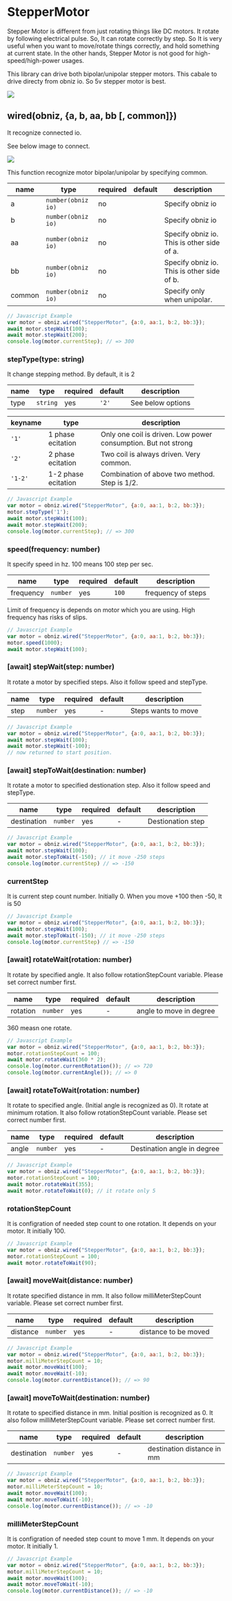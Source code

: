 # StepperMotor

Stepper Motor is different from just rotating things like DC motors.
It rotate by following electrical pulse. So, It can rotate correctly by step.
So It is very useful when you want to move/rotate things correctly, and hold something at current state. In the other hands, Stepper Motor is not good for high-speed/high-power usages.

This library can drive both bipolar/unipolar stepper motors. This cabale to drive directy from obniz io. So 5v stepper motor is best.


![](./image.jpg)


## wired(obniz, {a, b, aa, bb [, common]})

It recognize connected io.

See below image to connect.

![](./wire.png)

This function recognize motor bipolar/unipolar by specifying common.


name | type | required | default | description
--- | --- | --- | --- | ---
a | `number(obniz io)` | no |  &nbsp; | Specify obniz io
b | `number(obniz io)` | no |  &nbsp; | Specify obniz io
aa | `number(obniz io)` | no |  &nbsp; | Specify obniz io. This is other side of a.
bb | `number(obniz io)` | no |  &nbsp; | Specify obniz io. This is other side of b.
common | `number(obniz io)` | no |  &nbsp; | Specify only when unipolar.


```Javascript
// Javascript Example
var motor = obniz.wired("StepperMotor", {a:0, aa:1, b:2, bb:3});
await motor.stepWait(100);
await motor.stepWait(200);
console.log(motor.currentStep); // => 300
```

### stepType(type: string)

It change stepping method. By default, it is 2


name | type | required | default | description
--- | --- | --- | --- | ---
type | `string` | yes | `'2'` | See below options



keyname | type | description
--- | --- | ---
`'1'` | 1 phase ecitation | Only one coil is driven. Low power consumption. But not strong
`'2'` | 2 phase ecitation | Two coil is always driven. Very common.
`'1-2'` | 1-2 phase ecitation | Combination of above two method. Step is 1/2.

```Javascript
// Javascript Example
var motor = obniz.wired("StepperMotor", {a:0, aa:1, b:2, bb:3});
motor.stepType('1');
await motor.stepWait(100);
await motor.stepWait(200);
console.log(motor.currentStep); // => 300
```

### speed(frequency: number)

It specify speed in hz. 100 means 100 step per sec.

name | type | required | default | description
--- | --- | --- | --- | ---
frequency | `number` | yes | `100` | frequency of steps

Limit of frequency is depends on motor which you are using. High frequency has risks of slips.

```Javascript
// Javascript Example
var motor = obniz.wired("StepperMotor", {a:0, aa:1, b:2, bb:3});
motor.speed(1000);
await motor.stepWait(100);
```

### [await] stepWait(step: number)

It rotate a motor by specified steps.
Also it follow speed and stepType.

name | type | required | default | description
--- | --- | --- | --- | ---
step | `number` | yes | - | Steps wants to move

```Javascript
// Javascript Example
var motor = obniz.wired("StepperMotor", {a:0, aa:1, b:2, bb:3});
await motor.stepWait(100);
await motor.stepWait(-100);
// now returned to start position.
```

### [await] stepToWait(destination: number)

It rotate a motor to specified destionation step.
Also it follow speed and stepType.

name | type | required | default | description
--- | --- | --- | --- | ---
destination | `number` | yes | - | Destionation step



```Javascript
// Javascript Example
var motor = obniz.wired("StepperMotor", {a:0, aa:1, b:2, bb:3});
await motor.stepWait(100);
await motor.stepToWait(-150); // it move -250 steps
console.log(motor.currentStep) // => -150
```

### currentStep

It is current step count number. Initially 0.
When you move +100 then -50, It is 50

```Javascript
// Javascript Example
var motor = obniz.wired("StepperMotor", {a:0, aa:1, b:2, bb:3});
await motor.stepWait(100);
await motor.stepToWait(-150); // it move -250 steps
console.log(motor.currentStep) // => -150
```

### [await] rotateWait(rotation: number)

It rotate by specified angle.
It also follow rotationStepCount variable. Please set correct number first.

name | type | required | default | description
--- | --- | --- | --- | ---
rotation | `number` | yes | - | angle to move in degree

360 measn one rotate.

```Javascript
// Javascript Example
var motor = obniz.wired("StepperMotor", {a:0, aa:1, b:2, bb:3});
motor.rotationStepCount = 100;
await motor.rotateWait(360 * 2);
console.log(motor.currentRotation()); // => 720
console.log(motor.currentAngle()); // => 0
```

### [await] rotateToWait(rotation: number)

It rotate to specified angle. (Initial angle is recognized as 0).
It rotate at minimum rotation.
It also follow rotationStepCount variable. Please set correct number first.

name | type | required | default | description
--- | --- | --- | --- | ---
angle | `number` | yes | - | Destination angle in degree

```Javascript
// Javascript Example
var motor = obniz.wired("StepperMotor", {a:0, aa:1, b:2, bb:3});
motor.rotationStepCount = 100;
await motor.rotateWait(355);
await motor.rotateToWait(0); // it rotate only 5
```

### rotationStepCount

It is configration of needed step count to one rotation.
It depends on your motor. It initially 100.

```Javascript
// Javascript Example
var motor = obniz.wired("StepperMotor", {a:0, aa:1, b:2, bb:3});
motor.rotationStepCount = 100;
await motor.rotateToWait(90);
```

### [await] moveWait(distance: number)

It rotate specified distance in mm.
It also follow milliMeterStepCount variable. Please set correct number first.

name | type | required | default | description
--- | --- | --- | --- | ---
distance | `number` | yes | - | distance to be moved


```Javascript
// Javascript Example
var motor = obniz.wired("StepperMotor", {a:0, aa:1, b:2, bb:3});
motor.milliMeterStepCount = 10;
await motor.moveWait(100);
await motor.moveWait(-10);
console.log(motor.currentDistance()); // => 90
```

### [await] moveToWait(destination: number)

It rotate to specified distance in mm. Initial position is recognized as 0.
It also follow milliMeterStepCount variable. Please set correct number first.

name | type | required | default | description
--- | --- | --- | --- | ---
destination | `number` | yes | - | destination distance in mm


```Javascript
// Javascript Example
var motor = obniz.wired("StepperMotor", {a:0, aa:1, b:2, bb:3});
motor.milliMeterStepCount = 10;
await motor.moveWait(100);
await motor.moveToWait(-10);
console.log(motor.currentDistance()); // => -10
```

### milliMeterStepCount

It is configration of needed step count to move 1 mm.
It depends on your motor. It initially 1.

```Javascript
// Javascript Example
var motor = obniz.wired("StepperMotor", {a:0, aa:1, b:2, bb:3});
motor.milliMeterStepCount = 10;
await motor.moveWait(100);
await motor.moveToWait(-10);
console.log(motor.currentDistance()); // => -10
```